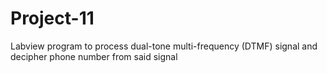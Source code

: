 # Project-11

Labview program to process dual-tone multi-frequency (DTMF) signal and decipher phone number from said signal
